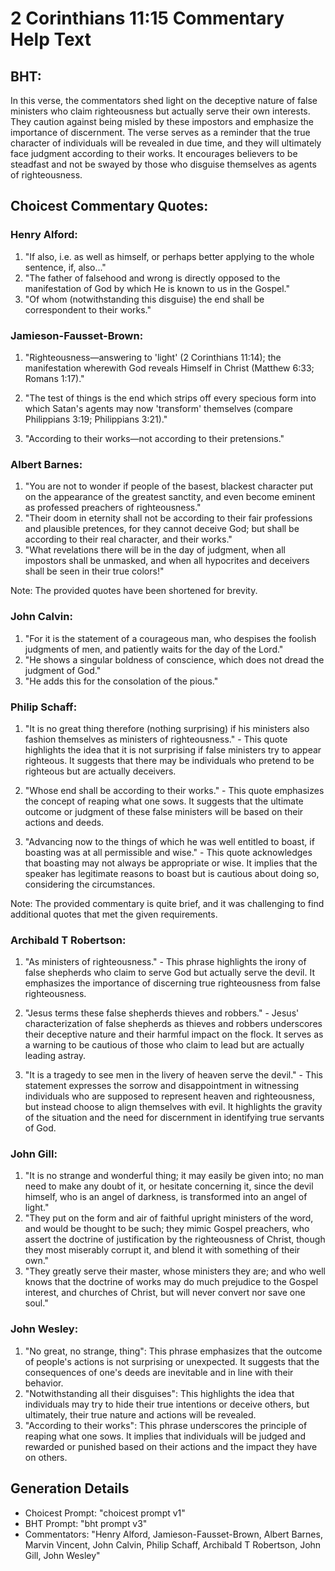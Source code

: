 # 2 Corinthians 11:15 Commentary Help Text

## BHT:
In this verse, the commentators shed light on the deceptive nature of false ministers who claim righteousness but actually serve their own interests. They caution against being misled by these impostors and emphasize the importance of discernment. The verse serves as a reminder that the true character of individuals will be revealed in due time, and they will ultimately face judgment according to their works. It encourages believers to be steadfast and not be swayed by those who disguise themselves as agents of righteousness.

## Choicest Commentary Quotes:
### Henry Alford:
1. "If also, i.e. as well as himself, or perhaps better applying to the whole sentence, if, also..."
2. "The father of falsehood and wrong is directly opposed to the manifestation of God by which He is known to us in the Gospel."
3. "Of whom (notwithstanding this disguise) the end shall be correspondent to their works."

### Jamieson-Fausset-Brown:
1. "Righteousness—answering to 'light' (2 Corinthians 11:14); the manifestation wherewith God reveals Himself in Christ (Matthew 6:33; Romans 1:17)."

2. "The test of things is the end which strips off every specious form into which Satan's agents may now 'transform' themselves (compare Philippians 3:19; Philippians 3:21)."

3. "According to their works—not according to their pretensions."

### Albert Barnes:
1. "You are not to wonder if people of the basest, blackest character put on the appearance of the greatest sanctity, and even become eminent as professed preachers of righteousness."
2. "Their doom in eternity shall not be according to their fair professions and plausible pretences, for they cannot deceive God; but shall be according to their real character, and their works."
3. "What revelations there will be in the day of judgment, when all impostors shall be unmasked, and when all hypocrites and deceivers shall be seen in their true colors!"

Note: The provided quotes have been shortened for brevity.

### John Calvin:
1. "For it is the statement of a courageous man, who despises the foolish judgments of men, and patiently waits for the day of the Lord."
2. "He shows a singular boldness of conscience, which does not dread the judgment of God."
3. "He adds this for the consolation of the pious."

### Philip Schaff:
1. "It is no great thing therefore (nothing surprising) if his ministers also fashion themselves as ministers of righteousness." - This quote highlights the idea that it is not surprising if false ministers try to appear righteous. It suggests that there may be individuals who pretend to be righteous but are actually deceivers.

2. "Whose end shall be according to their works." - This quote emphasizes the concept of reaping what one sows. It suggests that the ultimate outcome or judgment of these false ministers will be based on their actions and deeds.

3. "Advancing now to the things of which he was well entitled to boast, if boasting was at all permissible and wise." - This quote acknowledges that boasting may not always be appropriate or wise. It implies that the speaker has legitimate reasons to boast but is cautious about doing so, considering the circumstances.

Note: The provided commentary is quite brief, and it was challenging to find additional quotes that met the given requirements.

### Archibald T Robertson:
1. "As ministers of righteousness." - This phrase highlights the irony of false shepherds who claim to serve God but actually serve the devil. It emphasizes the importance of discerning true righteousness from false righteousness.

2. "Jesus terms these false shepherds thieves and robbers." - Jesus' characterization of false shepherds as thieves and robbers underscores their deceptive nature and their harmful impact on the flock. It serves as a warning to be cautious of those who claim to lead but are actually leading astray.

3. "It is a tragedy to see men in the livery of heaven serve the devil." - This statement expresses the sorrow and disappointment in witnessing individuals who are supposed to represent heaven and righteousness, but instead choose to align themselves with evil. It highlights the gravity of the situation and the need for discernment in identifying true servants of God.

### John Gill:
1. "It is no strange and wonderful thing; it may easily be given into; no man need to make any doubt of it, or hesitate concerning it, since the devil himself, who is an angel of darkness, is transformed into an angel of light."
2. "They put on the form and air of faithful upright ministers of the word, and would be thought to be such; they mimic Gospel preachers, who assert the doctrine of justification by the righteousness of Christ, though they most miserably corrupt it, and blend it with something of their own."
3. "They greatly serve their master, whose ministers they are; and who well knows that the doctrine of works may do much prejudice to the Gospel interest, and churches of Christ, but will never convert nor save one soul."

### John Wesley:
1. "No great, no strange, thing": This phrase emphasizes that the outcome of people's actions is not surprising or unexpected. It suggests that the consequences of one's deeds are inevitable and in line with their behavior.
2. "Notwithstanding all their disguises": This highlights the idea that individuals may try to hide their true intentions or deceive others, but ultimately, their true nature and actions will be revealed.
3. "According to their works": This phrase underscores the principle of reaping what one sows. It implies that individuals will be judged and rewarded or punished based on their actions and the impact they have on others.


## Generation Details
- Choicest Prompt: "choicest prompt v1"
- BHT Prompt: "bht prompt v3"
- Commentators: "Henry Alford, Jamieson-Fausset-Brown, Albert Barnes, Marvin Vincent, John Calvin, Philip Schaff, Archibald T Robertson, John Gill, John Wesley"
